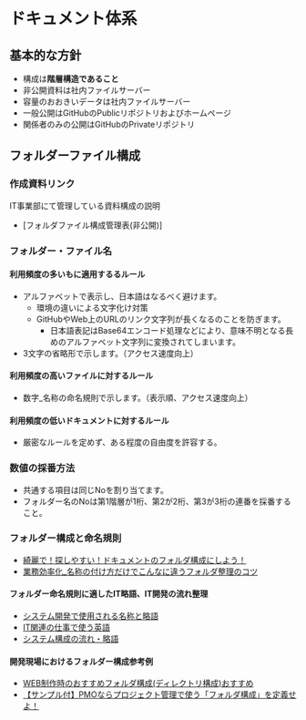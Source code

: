 # ドキュメント体系

## 基本的な方針

- 構成は**階層構造であること**
- 非公開資料は社内ファイルサーバー
- 容量のおおきいデータは社内ファイルサーバー
- 一般公開はGitHubのPublicリポジトリおよびホームページ
- 関係者のみの公開はGitHubのPrivateリポジトリ

## フォルダーファイル構成

### 作成資料リンク

  IT事業部にて管理している資料構成の説明  
  
- [フォルダファイル構成管理表(非公開)]

### フォルダー・ファイル名

#### 利用頻度の多いもに適用するるルール

- アルファベットで表示し、日本語はなるべく避けます。
  - 環境の違いによる文字化け対策  
  - GitHubやWeb上のURLのリンク文字列が長くなるのことを防ぎます。  
    - 日本語表記はBase64エンコード処理などにより、意味不明となる長めのアルファベット文字列に変換されてしまいます。  
- 3文字の省略形で示します。（アクセス速度向上）

#### 利用頻度の高いファイルに対するルール

- 数字_名称の命名規則で示します。（表示順、アクセス速度向上）

#### 利用頻度の低いドキュメントに対するルール

- 厳密なルールを定めず、ある程度の自由度を許容する。

### 数値の採番方法

- 共通する項目は同じNoを割り当てます。
- フォルダー名のNoは第1階層が1桁、第2が2桁、第3が3桁の連番を採番すること。

### フォルダー構成と命名規則

- [綺麗で！探しやすい！ドキュメントのフォルダ構成にしよう！](https://dairablog.com/beautiful-document-structure/)
- [業務効率化_名称の付け方だけでこんなに違うフォルダ整理のコツ](http://you-zou.com/pc/folder-constitution/)

#### フォルダー命名規則に適したIT略語、IT開発の流れ整理

- [システム開発で使用される名称と略語](https://itsakura.com/it-system-name)
- [IT関連の仕事で使う英語](https://www.sangyo-rock.com/tech/index.php?IT%B4%D8%CF%A2%A4%CE%BB%C5%BB%F6%A4%C7%BB%C8%A4%A6%B1%D1%B8%EC)
- [システム構成の流れ・略語](https://liginc.co.jp/blog/system/550591)

#### 開発現場におけるフォルダー構成参考例

- [WEB制作時のおすすめフォルダ構成(ディレクトリ構成)おすすめ](https://shuu1104.com/2021/04/2445/)
- [【サンプル付】PMOならプロジェクト管理で使う「フォルダ構成」を定義せよ！](https://www.foxwisdom777.com/folder-management/)
